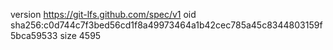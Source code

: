 version https://git-lfs.github.com/spec/v1
oid sha256:c0d744c7f3bed56cd1f8a49973464a1b42cec785a45c8344803159f5bca59533
size 4595
